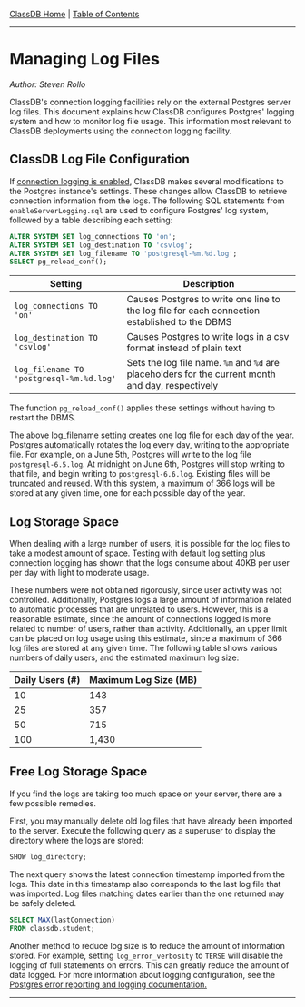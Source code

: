 [ClassDB Home](Home) \| [Table of Contents](Table-of-Contents)

---
# Managing Log Files

_Author: Steven Rollo_

ClassDB's connection logging facilities rely on the external Postgres server log files. This document explains how ClassDB configures Postgres' logging system and how to monitor log file usage. This information most relevant to ClassDB deployments using the connection logging facility.  

## ClassDB Log File Configuration
If [connection logging is enabled](User-Logging), ClassDB makes several modifications to the Postgres instance's settings. These changes allow ClassDB to retrieve connection information from the logs. The following SQL statements from `enableServerLogging.sql` are used to configure Postgres' log system, followed by a table describing each setting:
```sql
ALTER SYSTEM SET log_connections TO 'on';
ALTER SYSTEM SET log_destination TO 'csvlog';
ALTER SYSTEM SET log_filename TO 'postgresql-%m.%d.log';
SELECT pg_reload_conf();
```

| Setting | Description |
| ------- | ----------- |
| `log_connections TO 'on'` | Causes Postgres to write one line to the log file for each connection established to the DBMS |
| `log_destination TO 'csvlog'` | Causes Postgres to write logs in a csv format instead of plain text |
| `log_filename TO 'postgresql-%m.%d.log'` | Sets the log file name.  `%m` and `%d` are placeholders for the current month and day, respectively |

The function `pg_reload_conf()` applies these settings without having to restart the DBMS.

The above log_filename setting creates one log file for each day of the year.  Postgres automatically rotates the log every day, writing to the appropriate file. For example, on a June 5th, Postgres will write to the log file `postgresql-6.5.log`. At midnight on June 6th, Postgres will stop writing to that file, and begin writing to `postgresql-6.6.log`. Existing files will be truncated and reused. With this system, a maximum of 366 logs will be stored at any given time, one for each possible day of the year.

## Log Storage Space
When dealing with a large number of users, it is possible for the log files to take a modest amount of space. Testing with default log setting plus connection logging has shown that the logs consume about 40KB per user per day with light to moderate usage.

These numbers were not obtained rigorously, since user activity was not controlled. Additionally, Postgres logs a large amount of information related to automatic processes that are unrelated to users. However, this is a reasonable estimate, since the amount of connections logged is more related to number of users, rather than activity. Additionally, an upper limit can be placed on log usage using this estimate, since a maximum of 366 log files are stored at any given time. The following table shows various numbers of daily users, and the estimated maximum log size:

| Daily Users (#) | Maximum Log Size (MB) |
| --------------- | --------------------- |
| 10              | 143                   |
| 25              | 357                   |
| 50              | 715                   |
| 100             | 1,430                 |

## Free Log Storage Space
If you find the logs are taking too much space on your server, there are a few possible remedies.

First, you may manually delete old log files that have already been imported to the server. Execute the following query as a superuser to display the directory where the logs are stored:
```sql
SHOW log_directory;
```
The next query shows the latest connection timestamp imported from the logs. This date in this timestamp also corresponds to the last log file that was imported. Log files matching dates earlier than the one returned may be safely deleted.
```sql
SELECT MAX(lastConnection)
FROM classdb.student;
```

Another method to reduce log size is to reduce the amount of information stored. For example, setting `log_error_verbosity` to `TERSE` will disable the logging of full statements on errors. This can greatly reduce the amount of data logged. For more information about logging configuration, see the [Postgres error reporting and logging documentation.](https://www.postgresql.org/docs/9.6/static/runtime-config-logging.html)

---
